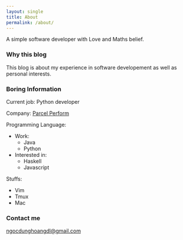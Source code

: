 ```yaml
---
layout: single
title: About
permalink: /about/
---
```


A simple software developer with Love and Maths belief.

### Why this blog
This blog is about my experience in software developement as well as personal interests.

### Boring Information
Current job:
  Python developer

Company:
[Parcel Perform](https://www.parcelperform.com)

Programming Language:
- Work:
  - Java
  - Python
- Interested in:
  - Haskell
  - Javascript

Stuffs:
- Vim
- Tmux
- Mac


### Contact me

[ngocdunghoangdl@gmail.com](mailto:ngocdunghoangdl@gmail.com)
